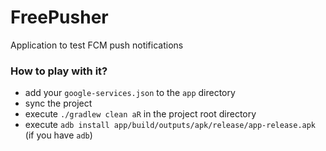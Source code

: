 # FreePusher
Application to test FCM push notifications

### How to play with it?
- add your `google-services.json` to the `app` directory
- sync the project
- execute `./gradlew clean aR` in the project root directory
- execute `adb install app/build/outputs/apk/release/app-release.apk` (if you have `adb`)
